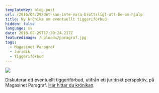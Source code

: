 ```yaml
---
templateKey: blog-post
url: /2016/08/29/det-kan-inte-vara-brottsligt-att-be-om-hjalp
title: Ny krönika om eventuellt tiggeriförbud
hidden: false
language: sv
date: 2016-08-29T17:30:24.217Z
featuredimage: /uploads/paragraf.jpg
tags:
  - Magasinet Paragraf
  - Juridik
  - Tiggeriförbud
---
```

![](/uploads/paragraf.jpg)

Diskuterar ett eventuellt tiggeriförbud, utifrån ett juridiskt perspektiv, på Magasinet Paragraf. [Här hittar du krönikan](https://www.magasinetparagraf.se/nyheter/47932-det-kan-inte-vara-brottsligt-att-be-om-hjalp/).
